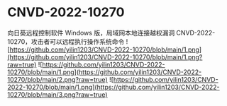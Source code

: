 # CNVD-2022-10270
向日葵远程控制软件 Windows 版，局域网本地连接越权漏洞 CNVD-2022-10270，攻击者可以远程执行操作系统命令
![https://github.com/yilin1203/CNVD-2022-10270/blob/main/1.png](https://github.com/yilin1203/CNVD-2022-10270/blob/main/1.png?raw=true)
![https://github.com/yilin1203/CNVD-2022-10270/blob/main/1.png](https://github.com/yilin1203/CNVD-2022-10270/blob/main/2.png?raw=true)
![https://github.com/yilin1203/CNVD-2022-10270/blob/main/1.png](https://github.com/yilin1203/CNVD-2022-10270/blob/main/3.png?raw=true)
